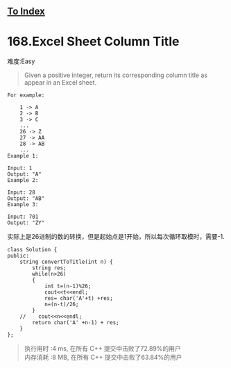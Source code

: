[To Index](/index.md)
---
# 168.Excel Sheet Column Title
难度:Easy
> Given a positive integer, return its corresponding column title as appear in an Excel sheet.

```
For example:

    1 -> A
    2 -> B
    3 -> C
    ...
    26 -> Z
    27 -> AA
    28 -> AB 
    ...
Example 1:

Input: 1
Output: "A"
Example 2:

Input: 28
Output: "AB"
Example 3:

Input: 701
Output: "ZY"
```
实际上是26进制的数的转换，但是起始点是1开始，所以每次循环取模时，需要-1.  

```
class Solution {
public:
    string convertToTitle(int n) {
        string res;
        while(n>26)
        {
            int t=(n-1)%26;
            cout<<t<<endl;
            res= char('A'+t) +res;
            n=(n-t)/26;
        }
    //    cout<<n<<endl;
        return char('A' +n-1) + res;
    }
};
```

> 执行用时 :4 ms, 在所有 C++ 提交中击败了72.89%的用户   
内存消耗 :8 MB, 在所有 C++ 提交中击败了63.84%的用户
